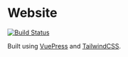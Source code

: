 # Website

[![Build Status](https://travis-ci.com/creativenull/website.svg?branch=master)](https://travis-ci.com/creativenull/website)

Built using [VuePress](https://vuepress.vuejs.org) and [TailwindCSS](https://tailwindcss.com/).
